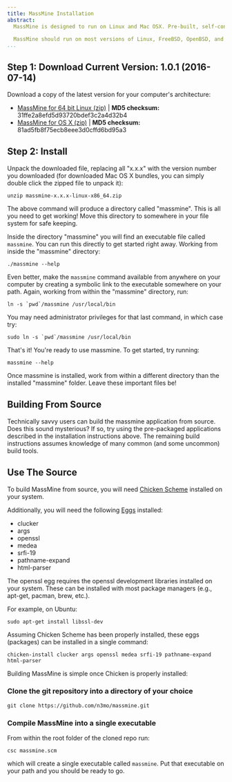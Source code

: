 ```yaml
---
title: MassMine Installation
abstract:
  MassMine is designed to run on Linux and Mac OSX. Pre-built, self-contained application bundles are available for both. Installation is as simple as downloading the latest zip or tarball and unpacking the files. Currently, versions are available for 64 bit operating systems.

  MassMine should run on most versions of Linux, FreeBSD, OpenBSD, and Mac OS X. Savvy users are encouraged to build MassMine from source (and share their experiences). Build instructions follow below.
...
```


## Step 1: Download Current Version: 1.0.1 (2016-07-14)

Download a copy of the latest version for your computer's architecture:
<ul class="install-list">
  <li><a href="http://www.massmine.org/downloads/massmine-1.0.1-linux-x86_64.zip"><i class="fa fa-download"></i>   MassMine for 64 bit Linux (zip)</a> | <b>MD5 checksum:</b> 31ffe2a8efd5d93720bdef3c2a4d32b4</li>
  <li><a href="http://www.massmine.org/downloads/massmine-1.0.1-OSX-10.11.5.zip"><i class="fa fa-download"></i>   MassMine for OS X (zip)</a> | <b>MD5 checksum:</b> 81ad5fb8f75ecb8eee3d0cffd6bd95a3</li>
</ul>

## Step 2: Install

Unpack the downloaded file, replacing all "x.x.x" with the version number you downloaded (for downloaded Mac OS X bundles, you can simply double click the zipped file to unpack it):

    unzip massmine-x.x.x-linux-x86_64.zip

The above command will produce a directory called "massmine". This is all you need to get working! Move this directory to somewhere in your file system for safe keeping.

Inside the directory "massmine" you will find an executable file called `massmine`. You can run this directly to get started right away. Working from inside the "massmine" directory:

    ./massmine --help

Even better, make the `massmine` command available from anywhere on your computer by creating a symbolic link to the executable somewhere on your path. Again, working from within the "massmine" directory, run:

    ln -s `pwd`/massmine /usr/local/bin

You may need administrator privileges for that last command, in which case try:

    sudo ln -s `pwd`/massmine /usr/local/bin

That's it! You're ready to use massmine. To get started, try running:

    massmine --help

<div class="hint">Once massmine is installed, work from within a different directory than the installed "massmine" folder. Leave these important files be!</div>

## Building From Source

Technically savvy users can build the massmine application from source. Does this sound mysterious? If so, try using the pre-packaged applications described in the installation instructions above. The remaining build instructions assumes knowledge of many common (and some uncommon) build tools.

## Use The Source

To build MassMine from source, you will need [Chicken Scheme](http://www.call-cc.org/) installed on your system. 

Additionally, you will need the following [Eggs](http://wiki.call-cc.org/eggs) installed:

* clucker
* args
* openssl
* medea
* srfi-19
* pathname-expand
* html-parser

The openssl egg requires the openssl development libraries installed on your system. These can be installed with most package managers (e.g., apt-get, pacman, brew, etc.). 

For example, on Ubuntu:

    sudo apt-get install libssl-dev
	
Assuming Chicken Scheme has been properly installed, these eggs (packages) can be installed in a single command:

    chicken-install clucker args openssl medea srfi-19 pathname-expand html-parser

Building MassMine is simple once Chicken is properly installed:

### Clone the git repository into a directory of your choice

    git clone https://github.com/n3mo/massmine.git
	
### Compile MassMine into a single executable

From within the root folder of the cloned repo run:

    csc massmine.scm
	
which will create a single executable called `massmine`. Put that executable on your path and you should be ready to go.



